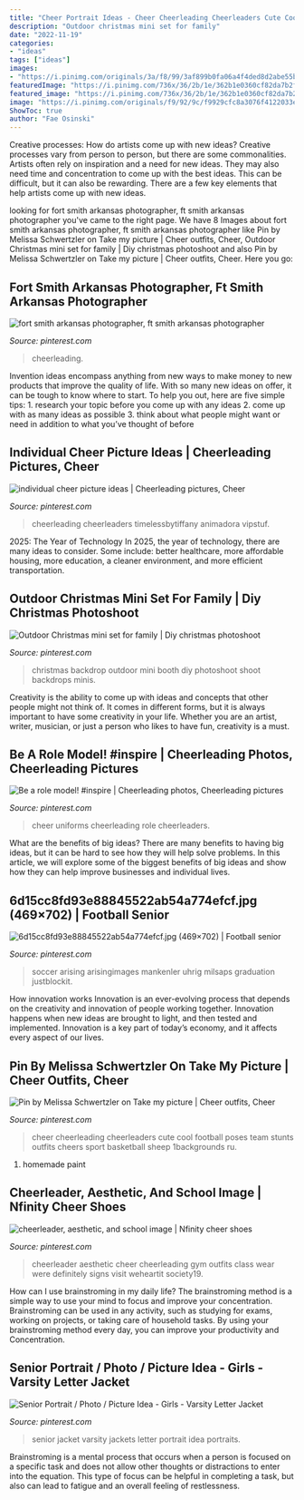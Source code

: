 ```yaml
---
title: "Cheer Portrait Ideas - Cheer Cheerleading Cheerleaders Cute Cool Football Poses Team Stunts Outfits Cheers Sport Basketball Sheep 1backgrounds Ru"
description: "Outdoor christmas mini set for family"
date: "2022-11-19"
categories:
- "ideas"
tags: ["ideas"]
images:
- "https://i.pinimg.com/originals/3a/f8/99/3af899b0fa06a4f4ded8d2abe55b8e0f.jpg"
featuredImage: "https://i.pinimg.com/736x/36/2b/1e/362b1e0360cf82da7b2ff6df582fde91--senior-photos-senior-portraits.jpg"
featured_image: "https://i.pinimg.com/736x/36/2b/1e/362b1e0360cf82da7b2ff6df582fde91--senior-photos-senior-portraits.jpg"
image: "https://i.pinimg.com/originals/f9/92/9c/f9929cfc8a3076f4122033e1cdd8071b.jpg"
ShowToc: true
author: "Fae Osinski"
---
```



Creative processes: How do artists come up with new ideas?
Creative processes vary from person to person, but there are some commonalities. Artists often rely on inspiration and a need for new ideas. They may also need time and concentration to come up with the best ideas. This can be difficult, but it can also be rewarding. There are a few key elements that help artists come up with new ideas.

	

		
looking for fort smith arkansas photographer, ft smith arkansas photographer you've came to the right page. We have 8 Images about fort smith arkansas photographer, ft smith arkansas photographer like Pin by Melissa Schwertzler on Take my picture | Cheer outfits, Cheer, Outdoor Christmas mini set for family | Diy christmas photoshoot and also Pin by Melissa Schwertzler on Take my picture | Cheer outfits, Cheer. Here you go:
		
    
## Fort Smith Arkansas Photographer, Ft Smith Arkansas Photographer

<img loading=lazy src="https://i.pinimg.com/736x/a6/51/5f/a6515f07259c99a7b05e9ddb173d9614.jpg" onerror="this.onerror=null;this.src='https://tse1.mm.bing.net/th?id=OIP.ioxLaVu9OpakeB6_gwYopwHaKf&amp;pid=15.1';" alt="fort smith arkansas photographer, ft smith arkansas photographer">

_Source: pinterest.com_

>cheerleading. 

	

Invention ideas encompass anything from new ways to make money to new products that improve the quality of life. With so many new ideas on offer, it can be tough to know where to start. To help you out, here are five simple tips: 1. research your topic before you come up with any ideas 2. come up with as many ideas as possible 3. think about what people might want or need in addition to what you’ve thought of before 
    
## Individual Cheer Picture Ideas | Cheerleading Pictures, Cheer

<img loading=lazy src="https://i.pinimg.com/736x/a5/c2/c5/a5c2c5b5818d8c98a091c7331472526b.jpg" onerror="this.onerror=null;this.src='https://tse3.mm.bing.net/th?id=OIP.b1oCb7npFxj3FodhbQ2oUQHaLH&amp;pid=15.1';" alt="individual cheer picture ideas | Cheerleading pictures, Cheer">

_Source: pinterest.com_

>cheerleading cheerleaders timelessbytiffany animadora vipstuf. 

	

2025: The Year of Technology
In 2025, the year of technology, there are many ideas to consider. Some include: better healthcare, more affordable housing, more education, a cleaner environment, and more efficient transportation.

    
## Outdoor Christmas Mini Set For Family | Diy Christmas Photoshoot

<img loading=lazy src="https://i.pinimg.com/originals/f9/92/9c/f9929cfc8a3076f4122033e1cdd8071b.jpg" onerror="this.onerror=null;this.src='https://tse1.mm.bing.net/th?id=OIP.R4mNFL-l8nlRbiIGwpT2MwHaNL&amp;pid=15.1';" alt="Outdoor Christmas mini set for family | Diy christmas photoshoot">

_Source: pinterest.com_

>christmas backdrop outdoor mini booth diy photoshoot shoot backdrops minis. 

	

Creativity is the ability to come up with ideas and concepts that other people might not think of. It comes in different forms, but it is always important to have some creativity in your life. Whether you are an artist, writer, musician, or just a person who likes to have fun, creativity is a must.

    
## Be A Role Model! #inspire | Cheerleading Photos, Cheerleading Pictures

<img loading=lazy src="https://i.pinimg.com/736x/55/6e/a6/556ea6e1752d41342168b3d8a20abeff--cheerleading-uniforms-cheer-uniforms.jpg" onerror="this.onerror=null;this.src='https://tse4.mm.bing.net/th?id=OIP.4rkkQyM9_p9ciGhKw0o5RgEsEs&amp;pid=15.1';" alt="Be a role model! #inspire | Cheerleading photos, Cheerleading pictures">

_Source: pinterest.com_

>cheer uniforms cheerleading role cheerleaders. 

	

What are the benefits of big ideas?
There are many benefits to having big ideas, but it can be hard to see how they will help solve problems. In this article, we will explore some of the biggest benefits of big ideas and show how they can help improve businesses and individual lives.

    
## 6d15cc8fd93e88845522ab54a774efcf.jpg (469×702) | Football Senior

<img loading=lazy src="https://i.pinimg.com/originals/3a/f8/99/3af899b0fa06a4f4ded8d2abe55b8e0f.jpg" onerror="this.onerror=null;this.src='https://tse4.mm.bing.net/th?id=OIP.kU1OxdMJ5GatwSLyQ-FFTQAAAA&amp;pid=15.1';" alt="6d15cc8fd93e88845522ab54a774efcf.jpg (469×702) | Football senior">

_Source: pinterest.com_

>soccer arising arisingimages mankenler uhrig milsaps graduation justblockit. 

	

How innovation works
Innovation is an ever-evolving process that depends on the creativity and innovation of people working together. Innovation happens when new ideas are brought to light, and then tested and implemented. Innovation is a key part of today’s economy, and it affects every aspect of our lives.

    
## Pin By Melissa Schwertzler On Take My Picture | Cheer Outfits, Cheer

<img loading=lazy src="https://i.pinimg.com/736x/21/53/1f/21531fed9a2b578cef6da700785c5026.jpg" onerror="this.onerror=null;this.src='https://tse3.mm.bing.net/th?id=OIP.EwuEluNlkUvWgEdZiU3XsAHaLG&amp;pid=15.1';" alt="Pin by Melissa Schwertzler on Take my picture | Cheer outfits, Cheer">

_Source: pinterest.com_

>cheer cheerleading cheerleaders cute cool football poses team stunts outfits cheers sport basketball sheep 1backgrounds ru. 

	

1. homemade paint

    
## Cheerleader, Aesthetic, And School Image | Nfinity Cheer Shoes

<img loading=lazy src="https://i.pinimg.com/736x/53/ba/18/53ba185d9f12168ca17ce9c02e2eebbb.jpg" onerror="this.onerror=null;this.src='https://tse2.mm.bing.net/th?id=OIP.3avyHijInh1lSiU7nhW7XwHaE7&amp;pid=15.1';" alt="cheerleader, aesthetic, and school image | Nfinity cheer shoes">

_Source: pinterest.com_

>cheerleader aesthetic cheer cheerleading gym outfits class wear were definitely signs visit weheartit society19. 

	

How can I use brainstroming in my daily life?
The brainstroming method is a simple way to use your mind to focus and improve your concentration. Brainstroming can be used in any activity, such as studying for exams, working on projects, or taking care of household tasks. By using your brainstroming method every day, you can improve your productivity and Concentration.

    
## Senior Portrait / Photo / Picture Idea - Girls - Varsity Letter Jacket

<img loading=lazy src="https://i.pinimg.com/736x/36/2b/1e/362b1e0360cf82da7b2ff6df582fde91--senior-photos-senior-portraits.jpg" onerror="this.onerror=null;this.src='https://tse2.mm.bing.net/th?id=OIP.4eH8Z4F9J9euea4Pnk8ChwHaLQ&amp;pid=15.1';" alt="Senior Portrait / Photo / Picture Idea - Girls - Varsity Letter Jacket">

_Source: pinterest.com_

>senior jacket varsity jackets letter portrait idea portraits. 

	

Brainstroming is a mental process that occurs when a person is focused on a specific task and does not allow other thoughts or distractions to enter into the equation. This type of focus can be helpful in completing a task, but also can lead to fatigue and an overall feeling of restlessness.

